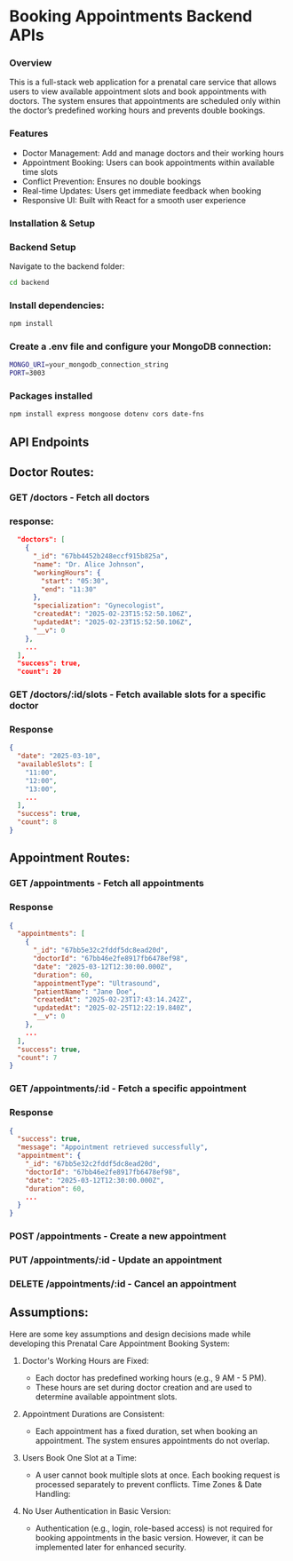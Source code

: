 # Booking Appointments Backend APIs

### Overview
This is a full-stack web application for a prenatal care service that allows users to view available appointment slots and book appointments with doctors. The system ensures that appointments are scheduled only within the doctor’s predefined working hours and prevents double bookings.

### Features
- Doctor Management: Add and manage doctors and their working hours
- Appointment Booking: Users can book appointments within available time slots
- Conflict Prevention: Ensures no double bookings
- Real-time Updates: Users get immediate feedback when booking
- Responsive UI: Built with React for a smooth user experience

### Installation & Setup
### Backend Setup
Navigate to the backend folder:
``` bash
cd backend
```
### Install dependencies:
``` bash
npm install
```
### Create a .env file and configure your MongoDB connection:
``` bash
MONGO_URI=your_mongodb_connection_string
PORT=3003
```
### Packages installed
``` bash
npm install express mongoose dotenv cors date-fns
```
## API Endpoints

## Doctor Routes:

### GET /doctors - Fetch all doctors
### response:
``` json
  "doctors": [
    {
      "_id": "67bb4452b248eccf915b825a",
      "name": "Dr. Alice Johnson",
      "workingHours": {
        "start": "05:30",
        "end": "11:30"
      },
      "specialization": "Gynecologist",
      "createdAt": "2025-02-23T15:52:50.106Z",
      "updatedAt": "2025-02-23T15:52:50.106Z",
      "__v": 0
    },
    ...
  ],
  "success": true,
  "count": 20
```

### GET /doctors/:id/slots - Fetch available slots for a specific doctor
### Response
``` json
{
  "date": "2025-03-10",
  "availableSlots": [
    "11:00",
    "12:00",
    "13:00",
    ...
  ],
  "success": true,
  "count": 8
}
```

## Appointment Routes:

### GET /appointments - Fetch all appointments

###  Response 
``` json 
{
  "appointments": [
    {
      "_id": "67bb5e32c2fddf5dc8ead20d",
      "doctorId": "67bb46e2fe8917fb6478ef98",
      "date": "2025-03-12T12:30:00.000Z",
      "duration": 60,
      "appointmentType": "Ultrasound",
      "patientName": "Jane Doe",
      "createdAt": "2025-02-23T17:43:14.242Z",
      "updatedAt": "2025-02-25T12:22:19.840Z",
      "__v": 0
    },
    ...
  ],
  "success": true,
  "count": 7
}
```

### GET /appointments/:id - Fetch a specific appointment
### Response 
``` json
{
  "success": true,
  "message": "Appointment retrieved successfully",
  "appointment": {
    "_id": "67bb5e32c2fddf5dc8ead20d",
    "doctorId": "67bb46e2fe8917fb6478ef98",
    "date": "2025-03-12T12:30:00.000Z",
    "duration": 60,
    ...
  }
}
```

### POST /appointments - Create a new appointment

### PUT /appointments/:id - Update an appointment

### DELETE /appointments/:id - Cancel an appointment

## Assumptions:
Here are some key assumptions and design decisions made while developing this Prenatal Care Appointment Booking System:

1. Doctor's Working Hours are Fixed:

   - Each doctor has predefined working hours (e.g., 9 AM - 5 PM).
   - These hours are set during doctor creation and are used to determine available appointment slots.
2. Appointment Durations are Consistent:

   - Each appointment has a fixed duration, set when booking an appointment.
The system ensures appointments do not overlap.
3. Users Book One Slot at a Time:

    - A user cannot book multiple slots at once.
Each booking request is processed separately to prevent conflicts.
Time Zones & Date Handling:

4. No User Authentication in Basic Version:
   - Authentication (e.g., login, role-based access) is not required for booking appointments in the basic version.
However, it can be implemented later for enhanced security.
